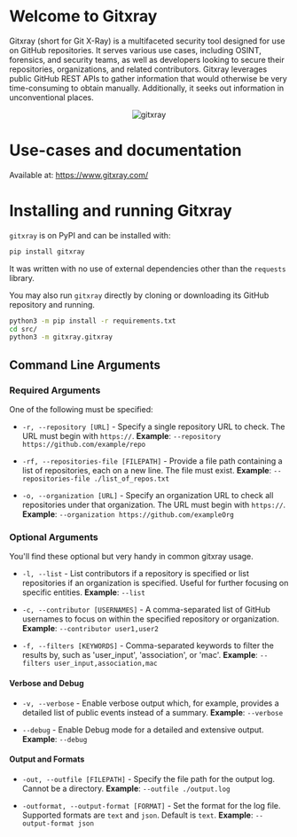 # Welcome to Gitxray

Gitxray (short for Git X-Ray) is a multifaceted security tool designed for use on GitHub repositories. It serves various use cases, including OSINT, forensics, and security teams, as well as developers looking to secure their repositories, organizations, and related contributors. Gitxray leverages public GitHub REST APIs to gather information that would otherwise be very time-consuming to obtain manually. Additionally, it seeks out information in unconventional places.

<p align="center">
  <img src="https://github.com/user-attachments/assets/0572b2eb-42a2-40a8-93cd-b4521c047133" alt="gitxray"/>
</p>

# Use-cases and documentation

Available at: https://www.gitxray.com/

# Installing and running Gitxray

`gitxray` is on PyPI and can be installed with:

```bash
pip install gitxray
```

It was written with no use of external dependencies other than the `requests` library.

You may also run `gitxray` directly by cloning or downloading its GitHub repository and running.

```bash
python3 -m pip install -r requirements.txt
cd src/
python3 -m gitxray.gitxray
```

## Command Line Arguments

### Required Arguments

One of the following must be specified:

* `-r, --repository [URL]` - Specify a single repository URL to check. The URL must begin with `https://`. **Example**: `--repository https://github.com/example/repo`

* `-rf, --repositories-file [FILEPATH]` - Provide a file path containing a list of repositories, each on a new line. The file must exist. **Example**: `--repositories-file ./list_of_repos.txt`

* `-o, --organization [URL]` - Specify an organization URL to check all repositories under that organization. The URL must begin with `https://`. **Example**: `--organization https://github.com/exampleOrg`

### Optional Arguments

You'll find these optional but very handy in common gitxray usage.

- `-l, --list` - List contributors if a repository is specified or list repositories if an organization is specified. Useful for further focusing on specific entities. **Example**: `--list`

- `-c, --contributor [USERNAMES]` - A comma-separated list of GitHub usernames to focus on within the specified repository or organization. **Example**: `--contributor user1,user2`

- `-f, --filters [KEYWORDS]` - Comma-separated keywords to filter the results by, such as 'user_input', 'association', or 'mac'. **Example**: `--filters user_input,association,mac`

#### Verbose and Debug
- `-v, --verbose` - Enable verbose output which, for example, provides a detailed list of public events instead of a summary. **Example**: `--verbose`

- `--debug` - Enable Debug mode for a detailed and extensive output. **Example**: `--debug`

#### Output and Formats

- `-out, --outfile [FILEPATH]` - Specify the file path for the output log. Cannot be a directory. **Example**: `--outfile ./output.log`

- `-outformat, --output-format [FORMAT]` - Set the format for the log file. Supported formats are `text` and `json`. Default is `text`. **Example**: `--output-format json`

